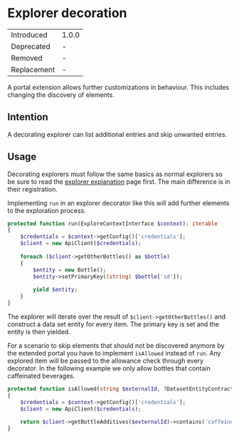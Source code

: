 # Explorer decoration

|             |       |
| ----------- | ----- |
| Introduced  | 1.0.0 |
| Deprecated  | -     |
| Removed     | -     |
| Replacement | -     |

A portal extension allows further customizations in behaviour.
This includes changing the discovery of elements.

## Intention

A decorating explorer can list additional entries and skip unwanted entries.

## Usage

Decorating explorers must follow the same basics as normal explorers so be sure to read the [explorer explanation](./explorer.md) page first.
The main difference is in their registration.

Implementing `run` in an explorer decorator like this will add further elements to the exploration process.

```php
protected function run(ExploreContextInterface $context): iterable
{
    $credentials = $context->getConfig()['credentials'];
    $client = new ApiClient($credentials);
    
    foreach ($client->getOtherBottles() as $bottle)
    {
        $entity = new Bottle();
        $entity->setPrimaryKey((string) $bottle['id']);
        
        yield $entity;
    }
}
```

The explorer will iterate over the result of `$client->getOtherBottles()` and construct a data set entity for every item.
The primary key is set and the entity is then yielded.

For a scenario to skip elements that should not be discovered anymore by the extended portal you have to implement `isAllowed` instead of `run`.
Any explored item will be passed to the allowance check through every decorator.
In the following example we only allow bottles that contain caffeinated beverages.

```php
protected function isAllowed(string $externalId, ?DatasetEntityContract $entity, ExploreContextInterface $context): bool
{
    $credentials = $context->getConfig()['credentials'];
    $client = new ApiClient($credentials);
    
    return $client->getBottleAdditives($externalId)->contains('caffeine');
}
```
